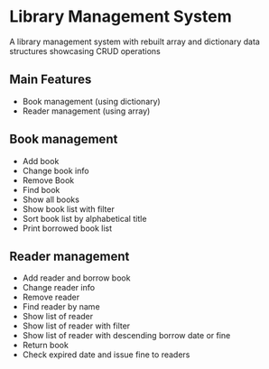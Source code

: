 # Library Management System
A library management system with rebuilt array and dictionary data structures showcasing CRUD operations

## Main Features
- Book management (using dictionary)    
- Reader management (using array)

## Book management
- Add book
- Change book info 
- Remove Book
- Find book
- Show all books
- Show book list with filter   
- Sort book list by alphabetical title
- Print borrowed book list

## Reader management
- Add reader and borrow book
- Change reader info
- Remove reader
- Find reader by name
- Show list of reader
- Show list of reader with filter 
- Show list of reader with descending borrow date or fine
- Return book
- Check expired date and issue fine to readers
